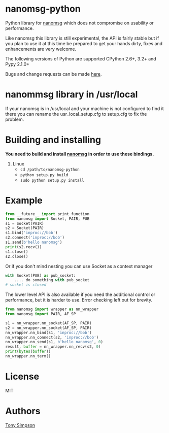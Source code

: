nanomsg-python
==============

Python library for [nanomsg](http://nanomsg.org/) which does not compromise on
usability or performance.

Like nanomsg this library is still experimental, the API is fairly stable but
if you plan to use it at this time be prepared to get your hands dirty,
fixes and enhancements are very welcome.

The following versions of Python are supported CPython 2.6+, 3.2+ and Pypy 2.1.0+

Bugs and change requests can be made
[here](https://github.com/tonysimpson/nanomsg-python/issues).

nanommsg library in /usr/local
==============================


If your nanomsg is in /usr/local and your machine is not configured to find it there you can rename the usr_local_setup.cfg to setup.cfg to fix the problem.

Building and installing
=======================

**You need to build and install [nanomsg](http://nanomsg.org/) in order to use
these bindings.**

1. Linux
    * `cd /path/to/nanomsg-python`
    * `python setup.py build`
    * `sudo python setup.py install`

Example
=======

```python
from __future__ import print_function
from nanomsg import Socket, PAIR, PUB
s1 = Socket(PAIR)
s2 = Socket(PAIR)
s1.bind('inproc://bob')
s2.connect('inproc://bob')
s1.send(b'hello nanomsg')
print(s2.recv())
s1.close()
s2.close()
```

Or if you don't mind nesting you can use Socket as a context manager

```python
with Socket(PUB) as pub_socket:
    .... do something with pub_socket
# socket is closed
```

The lower level API is also available if you need the additional control or
performance, but it is harder to use. Error checking left out for brevity.

```python
from nanomsg import wrapper as nn_wrapper
from nanomsg import PAIR, AF_SP

s1 = nn_wrapper.nn_socket(AF_SP, PAIR)
s2 = nn_wrapper.nn_socket(AF_SP, PAIR)
nn_wrapper.nn_bind(s1, 'inproc://bob')
nn_wrapper.nn_connect(s2, 'inproc://bob')
nn_wrapper.nn_send(s1, b'hello nanomsg', 0)
result, buffer = nn_wrapper.nn_recv(s2, 0)
print(bytes(buffer))
nn_wrapper.nn_term()
```

License
=======

MIT


Authors
=======

[Tony Simpson](https://github.com/tonysimpson)
